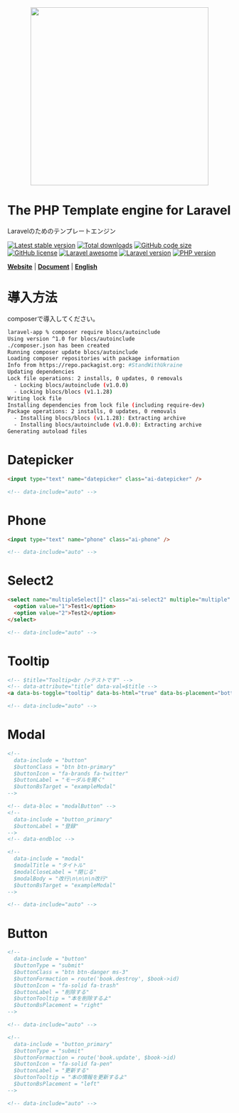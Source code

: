 <div align="center"><img src="logo.svg" width="400" /></div>

# The PHP Template engine for Laravel
Laravelのためのテンプレートエンジン

[![Latest stable version](https://img.shields.io/packagist/v/blocs/blocs)](https://packagist.org/packages/blocs/blocs)
[![Total downloads](https://img.shields.io/packagist/dt/blocs/blocs)](https://packagist.org/packages/blocs/blocs)
[![GitHub code size](https://img.shields.io/github/languages/code-size/blocs/blocs)](https://github.com/blocs/blocs)
[![GitHub license](https://img.shields.io/github/license/blocs/blocs)](https://github.com/blocs/blocs)
[![Laravel awesome](https://img.shields.io/badge/Awesome-Laravel-green)](https://github.com/blocs/blocs)
[![Laravel version](https://img.shields.io/badge/laravel-%3E%3D7-green)](https://github.com/blocs/blocs)
[![PHP version](https://img.shields.io/badge/php-%3E%3D7.2.5-blue)](https://github.com/blocs/blocs)

[**Website**](https://blocs.jp/)
| [**Document**](https://blocs.jp/reference/)
| [**English**](https://blocs.jp/en/readme.html)

# 導入方法
composerで導入してください。

```sh
laravel-app % composer require blocs/autoinclude    
Using version ^1.0 for blocs/autoinclude
./composer.json has been created
Running composer update blocs/autoinclude
Loading composer repositories with package information
Info from https://repo.packagist.org: #StandWithUkraine
Updating dependencies
Lock file operations: 2 installs, 0 updates, 0 removals
  - Locking blocs/autoinclude (v1.0.0)
  - Locking blocs/blocs (v1.1.28)
Writing lock file
Installing dependencies from lock file (including require-dev)
Package operations: 2 installs, 0 updates, 0 removals
  - Installing blocs/blocs (v1.1.28): Extracting archive
  - Installing blocs/autoinclude (v1.0.0): Extracting archive
Generating autoload files
```

# Datepicker

```html
<input type="text" name="datepicker" class="ai-datepicker" />

<!-- data-include="auto" -->
```

# Phone

```html
<input type="text" name="phone" class="ai-phone" />

<!-- data-include="auto" -->
```

# Select2

```html
<select name="multipleSelect[]" class="ai-select2" multiple="multiple" style="width:100%" />
  <option value="1">Test1</option>
  <option value="2">Test2</option>
</select>

<!-- data-include="auto" -->
```

# Tooltip

```html
<!-- $title="Tooltip<br />テストです" -->
<!-- data-attribute="title" data-val=$title -->
<a data-bs-toggle="tooltip" data-bs-html="true" data-bs-placement="bottom">Tooltip</a>

<!-- data-include="auto" -->
```

# Modal

```html
<!--
  data-include = "button"
  $buttonClass = "btn btn-primary"
  $buttonIcon = "fa-brands fa-twitter"
  $buttonLabel = "モーダルを開く"
  $buttonBsTarget = "exampleModal"
-->

<!-- data-bloc = "modalButton" -->
<!--
  data-include = "button_primary"
  $buttonLabel = "登録"
-->
<!-- data-endbloc -->

<!--
  data-include = "modal"
  $modalTitle = "タイトル"
  $modalCloseLabel = "閉じる"
  $modalBody = "改行\n\n\n\n改行"
  $buttonBsTarget = "exampleModal"
-->

<!-- data-include="auto" -->
```

# Button

```html
<!--
  data-include = "button"
  $buttonType = "submit"
  $buttonClass = "btn btn-danger ms-3"
  $buttonFormaction = route('book.destroy', $book->id)
  $buttonIcon = "fa-solid fa-trash"
  $buttonLabel = "削除する"
  $buttonTooltip = "本を削除するよ"
  $buttonBsPlacement = "right"
-->

<!-- data-include="auto" -->
```

```html
<!--
  data-include = "button_primary"
  $buttonType = "submit"
  $buttonFormaction = route('book.update', $book->id)
  $buttonIcon = "fa-solid fa-pen"
  $buttonLabel = "更新する"
  $buttonTooltip = "本の情報を更新するよ"
  $buttonBsPlacement = "left"
-->

<!-- data-include="auto" -->
```
